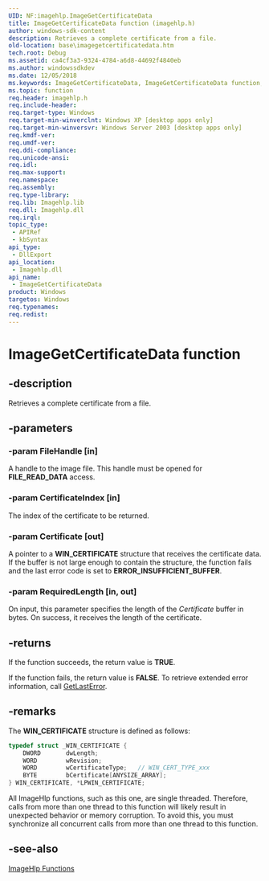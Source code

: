 ```yaml
---
UID: NF:imagehlp.ImageGetCertificateData
title: ImageGetCertificateData function (imagehlp.h)
author: windows-sdk-content
description: Retrieves a complete certificate from a file.
old-location: base\imagegetcertificatedata.htm
tech.root: Debug
ms.assetid: ca4cf3a3-9324-4784-a6d8-44692f4840eb
ms.author: windowssdkdev
ms.date: 12/05/2018
ms.keywords: ImageGetCertificateData, ImageGetCertificateData function, _win32_imagegetcertificatedata, base.imagegetcertificatedata, imagehlp/ImageGetCertificateData
ms.topic: function
req.header: imagehlp.h
req.include-header: 
req.target-type: Windows
req.target-min-winverclnt: Windows XP [desktop apps only]
req.target-min-winversvr: Windows Server 2003 [desktop apps only]
req.kmdf-ver: 
req.umdf-ver: 
req.ddi-compliance: 
req.unicode-ansi: 
req.idl: 
req.max-support: 
req.namespace: 
req.assembly: 
req.type-library: 
req.lib: Imagehlp.lib
req.dll: Imagehlp.dll
req.irql: 
topic_type:
 - APIRef
 - kbSyntax
api_type:
 - DllExport
api_location:
 - Imagehlp.dll
api_name:
 - ImageGetCertificateData
product: Windows
targetos: Windows
req.typenames: 
req.redist: 
---
```


# ImageGetCertificateData function


## -description


Retrieves a complete certificate from a file.


## -parameters




### -param FileHandle [in]

A handle to the image file. This handle must be opened for <b>FILE_READ_DATA</b> access.


### -param CertificateIndex [in]

The index of the certificate to be returned.


### -param Certificate [out]

A pointer to a <b>WIN_CERTIFICATE</b> structure that receives the certificate data. If the buffer is not large enough to contain the structure, the function fails and the last error code is set to <b>ERROR_INSUFFICIENT_BUFFER</b>.


### -param RequiredLength [in, out]

On input, this parameter specifies the length of the <i>Certificate</i> buffer in bytes. On success, it receives the length of the certificate.


## -returns



If the function succeeds, the return value is <b>TRUE</b>.

If the function fails, the return value is <b>FALSE</b>. To retrieve extended error information, call 
<a href="https://msdn.microsoft.com/d852e148-985c-416f-a5a7-27b6914b45d4">GetLastError</a>.




## -remarks



The    <b>WIN_CERTIFICATE</b> structure is defined as follows: 


```cpp
typedef struct _WIN_CERTIFICATE {
    DWORD       dwLength;
    WORD        wRevision;
    WORD        wCertificateType;   // WIN_CERT_TYPE_xxx
    BYTE        bCertificate[ANYSIZE_ARRAY];
} WIN_CERTIFICATE, *LPWIN_CERTIFICATE;
```


All ImageHlp functions, such as this one, are single threaded. Therefore, calls from more than one thread to this function will likely result in unexpected behavior or memory corruption. To avoid this, you must synchronize all concurrent calls from more than one thread to this function.




## -see-also




<a href="https://msdn.microsoft.com/926f412e-25ba-4f9c-a118-b5a1bc723379">ImageHlp Functions</a>
 

 

